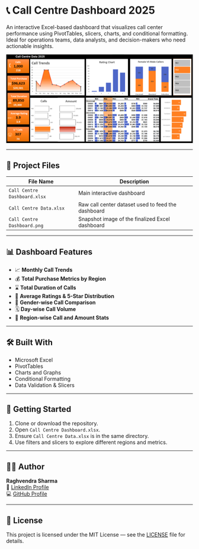 # 📞 Call Centre Dashboard 2025

An interactive Excel-based dashboard that visualizes call center performance using PivotTables, slicers, charts, and conditional formatting. Ideal for operations teams, data analysts, and decision-makers who need actionable insights.

![Call Centre Dashboard](Call%20Centre%20Dashboard.png)

---

## 📂 Project Files

| File Name                    | Description                                                  |
|-----------------------------|--------------------------------------------------------------|
| `Call Centre Dashboard.xlsx`| Main interactive dashboard                                    |
| `Call Centre Data.xlsx`     | Raw call center dataset used to feed the dashboard           |
| `Call Centre Dashboard.png` | Snapshot image of the finalized Excel dashboard              |

---

## 📊 Dashboard Features

- 📈 **Monthly Call Trends**
- 💰 **Total Purchase Metrics by Region**
- ⌛ **Total Duration of Calls**
- 🌟 **Average Ratings & 5-Star Distribution**
- 👥 **Gender-wise Call Comparison**
- 🗓️ **Day-wise Call Volume**
- 📍 **Region-wise Call and Amount Stats**

---

## 🛠️ Built With

- Microsoft Excel
- PivotTables
- Charts and Graphs
- Conditional Formatting
- Data Validation & Slicers

---

## 🚀 Getting Started

1. Clone or download the repository.
2. Open `Call Centre Dashboard.xlsx`.
3. Ensure `Call Centre Data.xlsx` is in the same directory.
4. Use filters and slicers to explore different regions and metrics.

---

## 👨‍💼 Author

**Raghvendra Sharma**  
📧 [LinkedIn Profile](https://www.linkedin.com/in/raghvendra-sharma2002/)  
💻 [GitHub Profile](https://github.com/raghvendra-1007)

---

## 📜 License

This project is licensed under the MIT License — see the [LICENSE](LICENSE) file for details.

